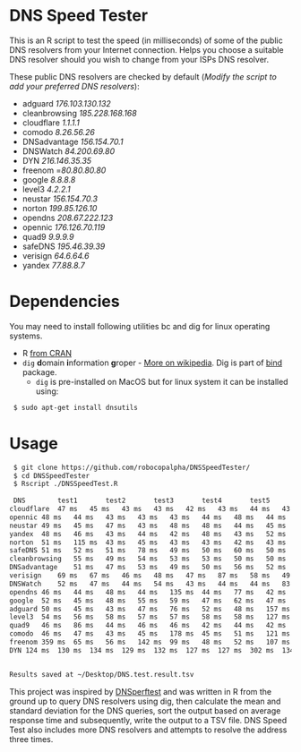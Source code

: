 # DNS Speed Tester

This is an R script to test the speed (in milliseconds) of some of the public DNS resolvers from your Internet connection. Helps you choose a suitable DNS resolver should you wish to change from your ISPs DNS resolver.

These public DNS resolvers are checked by default (*Modify the script to add your preferred DNS resolvers*):
 * adguard *176.103.130.132*
 * cleanbrowsing *185.228.168.168*
 * cloudflare *1.1.1.1*
 * comodo *8.26.56.26*
 * DNSadvantage *156.154.70.1*
 * DNSWatch *84.200.69.80*
 * DYN *216.146.35.35*
 * freenom =*80.80.80.80*
 * google *8.8.8.8*
 * level3 *4.2.2.1*
 * neustar *156.154.70.3*
 * norton *199.85.126.10*
 * opendns *208.67.222.123*
 * opennic *176.126.70.119*
 * quad9 *9.9.9.9*
 * safeDNS *195.46.39.39*
 * verisign *64.6.64.6*
 * yandex *77.88.8.7*

# Dependencies 

You may need to install following utilities bc and dig for linux operating systems.

+ R [from CRAN](https://cran.r-project.org)
+ ```dig``` **d**omain **i**nformation **g**roper - [More on wikipedia](https://en.wikipedia.org/wiki/Dig_(command)). Dig is part of [bind](https://www.isc.org/downloads/bind/) package.
  + ```dig``` is pre-installed on MacOS but for linux system it can be installed using:

```sh
 $ sudo apt-get install dnsutils
```

# Usage

``` sh
 $ git clone https://github.com/robocopalpha/DNSSpeedTester/
 $ cd DNSSpeedTester
 $ Rscript ./DNSSpeedTest.R 
 
 DNS		test1		test2		test3		test4		test5		test6		test7		test8		test9		test10	test11	test12	test13	avg	sd
cloudflare	47 ms	45 ms	43 ms	43 ms	42 ms	43 ms	44 ms	43 ms	43 ms	43 ms	43 ms	42 ms	44 ms	43.5 ms	1.3
opennic	48 ms	44 ms	43 ms	43 ms	43 ms	44 ms	48 ms	44 ms	51 ms	43 ms	43 ms	43 ms	44 ms	44.7 ms	2.5
neustar	49 ms	45 ms	47 ms	43 ms	48 ms	48 ms	44 ms	45 ms	48 ms	47 ms	42 ms	48 ms	48 ms	46.3 ms	2.2
yandex	48 ms	46 ms	43 ms	44 ms	42 ms	48 ms	43 ms	52 ms	44 ms	43 ms	44 ms	90 ms	43 ms	48.5 ms	12.3
norton	51 ms	115 ms	43 ms	45 ms	43 ms	43 ms	42 ms	43 ms	43 ms	43 ms	44 ms	43 ms	43 ms	49.3 ms	19.1
safeDNS	51 ms	52 ms	51 ms	78 ms	49 ms	50 ms	60 ms	50 ms	47 ms	46 ms	46 ms	48 ms	46 ms	51.8 ms	8.4
cleanbrowsing	55 ms	49 ms	54 ms	53 ms	53 ms	50 ms	50 ms	69 ms	54 ms	59 ms	54 ms	49 ms	60 ms	54.5 ms	5.3
DNSadvantage	51 ms	47 ms	53 ms	49 ms	50 ms	56 ms	52 ms	50 ms	83 ms	86 ms	46 ms	43 ms	43 ms	54.5 ms	13.3
verisign	69 ms	67 ms	46 ms	48 ms	47 ms	87 ms	58 ms	49 ms	50 ms	43 ms	48 ms	49 ms	47 ms	54.5 ms	12.1
DNSWatch	52 ms	47 ms	44 ms	54 ms	43 ms	44 ms	44 ms	83 ms	63 ms	98 ms	48 ms	48 ms	50 ms	55.2 ms	16.2
opendns	46 ms	44 ms	48 ms	44 ms	135 ms	44 ms	77 ms	42 ms	44 ms	68 ms	48 ms	44 ms	42 ms	55.8 ms	25.1
google	52 ms	45 ms	48 ms	55 ms	59 ms	47 ms	62 ms	47 ms	49 ms	135 ms	67 ms	42 ms	44 ms	57.8 ms	23.4
adguard	50 ms	45 ms	43 ms	47 ms	76 ms	52 ms	48 ms	157 ms	43 ms	45 ms	54 ms	44 ms	49 ms	57.9 ms	29.8
level3	54 ms	56 ms	58 ms	57 ms	57 ms	58 ms	58 ms	127 ms	58 ms	59 ms	58 ms	59 ms	55 ms	62.6 ms	18.6
quad9	46 ms	86 ms	44 ms	46 ms	46 ms	42 ms	44 ms	42 ms	43 ms	43 ms	279 ms	44 ms	42 ms	65.2 ms	62.8
comodo	46 ms	47 ms	43 ms	45 ms	178 ms	45 ms	51 ms	121 ms	44 ms	110 ms	44 ms	43 ms	49 ms	66.6 ms	40.8
freenom	359 ms	65 ms	56 ms	142 ms	99 ms	48 ms	52 ms	107 ms	108 ms	170 ms	90 ms	334 ms	71 ms	130.8 ms	98.2
DYN	124 ms	130 ms	134 ms	129 ms	132 ms	127 ms	127 ms	302 ms	134 ms	449 ms	141 ms	130 ms	131 ms	168.5 ms	93


Results saved at ~/Desktop/DNS.test.result.tsv
```



This project was inspired by [DNSperftest](https://github.com/cleanbrowsing/dnsperftest/) and was written in R from the ground up to query DNS resolvers using dig, then calculate the mean and standard deviation for the DNS queries, sort the output based on average response time and subsequently, write the output to a TSV file.  DNS Speed Test also includes more DNS resolvers and attempts to resolve the address three times.